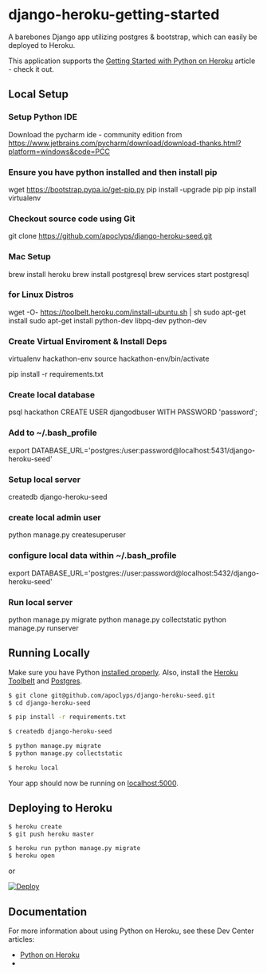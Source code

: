 # django-heroku-getting-started

A barebones Django app utilizing postgres & bootstrap, which can easily be deployed to Heroku.

This application supports the [Getting Started with Python on Heroku](https://devcenter.heroku.com/articles/getting-started-with-python) article - check it out.

## Local Setup

### Setup Python IDE
Download the pycharm ide - community edition from https://www.jetbrains.com/pycharm/download/download-thanks.html?platform=windows&code=PCC

### Ensure you have python installed and then install pip
wget https://bootstrap.pypa.io/get-pip.py
pip install -upgrade pip
pip install virtualenv

### Checkout source code using Git
git clone https://github.com/apoclyps/django-heroku-seed.git

### Mac Setup
brew install heroku
brew install postgresql
brew services start postgresql

### for Linux Distros
wget -O- https://toolbelt.heroku.com/install-ubuntu.sh | sh
sudo apt-get install sudo apt-get install python-dev libpq-dev python-dev

### Create Virtual Enviroment & Install Deps
virtualenv hackathon-env
source hackathon-env/bin/activate

pip install -r requirements.txt

### Create local database
psql hackathon
CREATE USER djangodbuser WITH PASSWORD 'password';

### Add to ~/.bash_profile
export DATABASE_URL='postgres:/user:password@localhost:5431/django-heroku-seed'

### Setup local server
createdb django-heroku-seed

### create local admin user
python manage.py createsuperuser

### configure local data within ~/.bash_profile
export DATABASE_URL='postgres://user:password@localhost:5432/django-heroku-seed'

### Run local server
python manage.py migrate
python manage.py collectstatic
python manage.py runserver

## Running Locally

Make sure you have Python [installed properly](http://install.python-guide.org).  Also, install the [Heroku Toolbelt](https://toolbelt.heroku.com/) and [Postgres](https://devcenter.heroku.com/articles/heroku-postgresql#local-setup).

```sh
$ git clone git@github.com/apoclyps/django-heroku-seed.git
$ cd django-heroku-seed

$ pip install -r requirements.txt

$ createdb django-heroku-seed

$ python manage.py migrate
$ python manage.py collectstatic

$ heroku local
```

Your app should now be running on [localhost:5000](http://localhost:5000/).

## Deploying to Heroku

```sh
$ heroku create
$ git push heroku master

$ heroku run python manage.py migrate
$ heroku open
```
or

[![Deploy](https://www.herokucdn.com/deploy/button.png)](https://heroku.com/deploy)

## Documentation

For more information about using Python on Heroku, see these Dev Center articles:

- [Python on Heroku](https://devcenter.heroku.com/categories/python)
-
